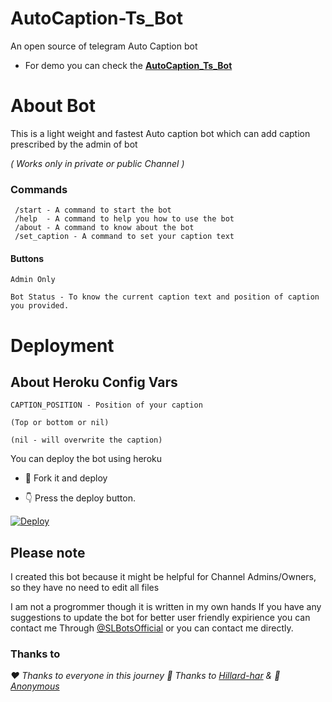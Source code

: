 # AutoCaption-Ts_Bot


An open source of telegram Auto Caption bot

- For demo you can check the <b>[AutoCaption_Ts_Bot](https://telegram.me/AutoCaption_Ts_Bot)</b>

# About Bot

This is a light weight and fastest Auto caption bot which can add caption prescribed by the admin of bot

<i>( Works only in private or public Channel )</i> 

### Commands

```
 /start - A command to start the bot
 /help  - A command to help you how to use the bot
 /about - A command to know about the bot
 /set_caption - A command to set your caption text
```
#### Buttons

```
Admin Only

Bot Status - To know the current caption text and position of caption you provided.
```
# Deployment

## About Heroku Config Vars

```
CAPTION_POSITION - Position of your caption

(Top or bottom or nil) 

(nil - will overwrite the caption)
```
You can deploy the bot using heroku

- 🥰 Fork it and deploy
 
- 👇 Press the deploy button.

[![Deploy](https://www.herokucdn.com/deploy/button.svg)](https://heroku.com/deploy?template=https://github.com/TharukRenuja/AutoCaption-Ts_Bot-Clone)

## Please note

I created this bot because it might be helpful for Channel Admins/Owners, so they have no need to edit all files

I am not a progrommer though it is written in my own hands 
If you have any suggestions to update the bot for better user friendly expirience you can contact me 
Through [@SLBotsOfficial](https://telegram.me/SLBotsOfficial) or you can contact me directly.


### Thanks to

<i>❤️ Thanks to everyone in this journey</i> 
<i>🥰 Thanks to [Hillard-har](https://github.com/Hillard-har)</i> 
<i>& 🥰 [Anonymous](https://telegram.me/Ns-AnoNymouS)</i> 
